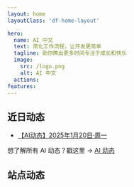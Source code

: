 ```yaml
---
layout: home
layoutClass: 'df-home-layout'

hero:
  name: AI 中文
  text: 简化工作流程，让开发更简单
  tagline: 助你腾出更多时间专注于成长和快乐
  image:
    src: /logo.png
    alt: AI 中文
  actions:
features:
---
```


<script setup>
import DfMine from './components/df-mine/DfMine.vue';
import { NEWS_DATA } from './components/df-mine/df-news-data.ts';
</script>

## 近日动态

- [【AI动态】2025年1月20日·周一](./ai-news-20250120.md)

想了解所有 AI 动态？戳这里 → [AI 动态](./news/index.md)

## 站点动态

<ClientOnly>
  <DfMine :data="NEWS_DATA" />
</ClientOnly>

<style lang="scss">

.df-home-layout {
  /* 覆盖全局的 vp-layout-max-width（仅当前页面使用） */
  --vp-layout-max-width: 1660px;

  /* layout 样式 */
  .container {
    max-width: var(--vp-layout-max-width) !important;
  }
  .content-container,
  .content {
    max-width: 100% !important;
    padding-bottom: 24px !important;
  }

  /* aside 样式 */
  .aside {
    padding-left: 0;
    max-width: 224px;
  }

  /* custom-block */
  .custom-block {
    .custom-block-title {
      font-size: var(--vp-custom-block-font-size);
    }
    ul {
      margin: 8px 0;
    }
    li {
      margin: 0;
    }
  }

  .vp-doc h2 {
    margin-top: 24px;
  }

  /*爱的魔力转圈圈*/
  .image-src:hover {
    transform: translate(-50%, -50%) rotate(666turn);
    transition: transform 59s 1s cubic-bezier(0.3, 0, 0.8, 1);
  }

  .details small {
    opacity: 0.8;
  }
}

</style>